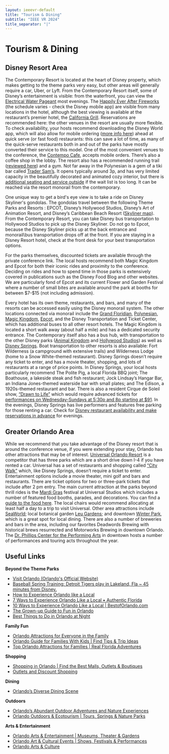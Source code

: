 ```yaml
---
layout: ieeevr-default
title: "Tourism & Dining"
subtitle: "IEEE VR 2024"
title_separator: "|"
---
```


<div>
    <h1>Tourism & Dining</h1>
    <h2>Disney Resort Area</h2>
    <p>
    The Contemporary Resort is located at the heart of Disney property, which makes getting to the theme parks very easy, but other areas will generally require a car, Uber, or Lyft. From the Contemporary Resort itself, some of Disney’s entertainment is visible: from the waterfront, you can view the <a href="https://disneyworld.disney.go.com/entertainment/magic-kingdom/electrical-water-pageant/" target="_blank">Electrical Water Pageant</a> most evenings. The <a href="https://disneyworld.disney.go.com/entertainment/magic-kingdom/happily-ever-after-fireworks/" target="_blank">Happily Ever After Fireworks</a> (the schedule varies - check the Disney mobile app) are visible from many locations in the hotel, although the best viewing is available at the restaurant’s premier hotel, the <a href="https://disneyworld.disney.go.com/dining/contemporary-resort/california-grill/" target="_blank">California Grill</a>. Reservations are recommended here: the other venues in the resort are usually more flexible. To check availability, your hosts recommend downloading the Disney World app, which will also allow for mobile ordering (<a href="https://disneyworld.disney.go.com/guest-services/mobile-food-orders/" target="_blank">more info here</a>) ahead at quick serve (or fast food) restaurants: this can save a lot of time, as many of the quick-serve restaurants both in and out of the parks have mostly converted their service to this model. One of the most convenient venues to the conference, the <a href="https://disneyworld.disney.go.com/dining/contemporary-resort/contempo-cafe/" target="_blank">Contempo Cafe</a>, accepts mobile orders. There’s also a coffee shop in the lobby. The resort also has a recommended running trail (<a href="https://thecastlerun.com/disney-running-trails-running-at-disneys-contemporary-resort-and-bay-lake-tower/">reviewed here</a>) and a gym. Not far away in the Polynesian is a gem of a tiki bar called <a href="https://disneyworld.disney.go.com/dining/polynesian-resort/trader-sams-grog-grotto/" target="_blank">Trader Sam’s</a>. It opens typically around 3p, and has very limited capacity in the beautifully decorated and animated cozy interior, but there is <a href="https://disneyworld.disney.go.com/dining/polynesian-resort/trader-sams-tiki-terrace/" target = "_blank">additional seating and service outside</a> if the wait list is too long. It can be reached via the resort monorail from the contemporary.
    </p>
    <p>
    One unique way to get a bird's eye view is to take a ride on <a hfre="https://disneyworld.disney.go.com/skyliner/" target="_blank">Disney Skyliner's</a> gondolas. The gondolas travel between the following Theme Parks and Resorts : EPCOT, Disney’s Hollywood Studios, Disney’s Art of Animation Resort, and Disney’s Caribbean Beach Resort (<a href="https://secure.cdn1.wdpromedia.com/dam/disney-world/guest-services/disney-skyliner/disney-skyliner-card-map-only.pdf" target="_blank">Skyliner map</a>).  From the Contemporary Resort, you can take Disney bus transportation to Hollywood Studios to pick up the Disney Skyliner. Do not go to Epcot, because the Disney Skyliner picks up at the back entrance and monorail\bus transportation drops off at the front. If you are staying in a Disney Resort hotel, check at the front desk for your best transportation options.
    </p>
    <p>
    For the parks themselves, discounted tickets are available through the private conference link. The local hosts recommend both Magic Kingdom and Epcot for both their iconic rides and proximity to the conference. Deciding on rides and how to spend time in those parks is extensively covered in publications such as the Disney Food Blog and other websites. We are particularly fond of Epcot and its current Flower and Garden Festival where a number of small bites are available around the park at booths for between $7-$15 (not including admission).
    </p>
    <p>
    Every hotel has its own theme, restaurants, and bars, and many of the resorts can be accessed easily using the Disney monorail system. The other locations connected via monorail include the <a href="https://disneyworld.disney.go.com/resorts/grand-floridian-resort-and-spa/" target="_blank">Grand Floridian</a>, <a href="https://disneyworld.disney.go.com/resorts/polynesian-resort/" target="_blank">Polynesian</a>, <a href="https://disneyworld.disney.go.com/destinations/magic-kingdom/" target="_blank">Magic Kingdom</a>, <a href="https://disneyworld.disney.go.com/destinations/epcot" target="_blank">Epcot</a>, and the Disney Transportation and Ticket Center, which has additional buses to all other resort hotels. The Magic Kingdom is located a short walk away (about half a mile) and has a dedicated security entrance. The Contemporary itself also has a bus hub, with transportation to the other Disney parks (<a href="https://disneyworld.disney.go.com/destinations/animal-kingdom" target="_blank">Animal Kingdom</a> and <a href="https://disneyworld.disney.go.com/destinations/hollywood-studios/" target="_blank">Hollywood Studios</a>) as well as <a href="https://disneyworld.disney.go.com/destinations/disney-springs/" target="_blank">Disney Springs</a>. Boat transportation to other resorts is also available: Fort Wilderness (a campground with extensive trails) and Wilderness Lodge (home to a Snow White-themed restaurant). Disney Springs doesn’t require any ticket to enter, and has a movie theater, shopping, and lots of restaurants at a range of price points. In Disney Springs, your local hosts particularly recommend The Polite Pig, a local Florida BBQ joint; The Boathouse, a lakeside steak and fish restaurant; Jock Lindsay’s Hangar Bar, an Indiana Jones-themed waterside bar with small plates; and The Edison, a 1920s-themed restaurant and bar. There is also a resident Cirque de Soleil show, <a href="https://www.cirquedusoleil.com/drawn-to-life" target="_blank">“Drawn to Life”</a> which would require advanced tickets for <a href="https://tickets.cirquedusoleil.com/shop/#/9c5fd8be-f26f-4942-b331-7a2a20d1fc09/shop/select?_ga=2.182794086.1190923684.1709650302-1705864185.1709650302&locale=en-US&skin=wdi" target="_blank">performances on Wednesday-Sundays at 5:30p and 8p starting at $91</a>. In the evenings, Disney Springs has live performers and features free parking for those renting a car. Check for <a href="https://disneyworld.disney.go.com/dining/" target="_blank">Disney restaurant availability and make reservations in advance</a> for evenings. 
    </p>    
    <h2>Greater Orlando Area</h2>
    <p>
    While we recommend that you take advantage of the Disney resort that is around the conference venue, if you were extending your stay, Orlando has other attractions that may be of interest. <a href="https://www.universalorlando.com/" target="_blank">Universal Orlando Resort</a> is a competitor that has three parks which are a short drive down I-4 if you have rented a car. Universal has a set of restaurants and shopping called <a href="https://www.universalorlando.com/web/en/us/theme-parks/citywalk" target="_blank">“City Walk”</a> which, like Disney Springs, doesn’t require a ticket to enter. Entertainment options include a movie theater, mini golf and bars and restaurants. There are ticket options for two or three-park tickets that include after 2 pm entry. The main current attraction at the parks beyond thrill rides is the <a href="https://www.universalorlando.com/web/en/us/things-to-do/events/mardi-gras" target="_blank">Mardi Gras</a> festival at Universal Studios which includes a number of featured food booths, parades, and decorations. You can find a <a href="https://orlandoinformer.com/universal/mardi-gras-exclusive-food-drinks/" target="_blank">guide to the food here</a>. The local chairs would recommend allocating at least half a day to a trip to visit Universal. Other area attractions include <a href="https://seaworld.com/" target="_blank">SeaWorld</a>; local botanical garden <a href="https://www.leugardens.org/" target="_blank">Leu Gardens</a>; and downtown <a href="https://www.parkavenuedistrict.com/" target="_blank">Winter Park</a>, which is a great spot for local dining. There are also a number of breweries and bars in the area, including our favorites Deadwords Brewing with historical brews resurrected and Motorworks Brewing in downtown Orlando. The <a href="https://www.drphillipscenter.org/" target="_blank">Dr. Phillips Center for the Performing Arts</a> in downtown hosts a number of performances and touring acts throughout the year.  
    </p>
    <p>
        <h2>Useful Links</h2>
        <div class="med">
            <strong>Beyond the Theme Parks</strong>
            <ul>
                <li><a href="https://www.visitorlando.com/" target="_blank">Visit Orlando (Orlando's Official Website)</a></li>
                <li><a href="https://www.mlb.com/tigers/spring-training" target="_blank">Baseball Spring Training: Detroit Tigers play in Lakeland, Fla ~ 45 minutes from Disney.</a></li>
                <li><a href="https://www.visitorlando.com/media/press-kits/post/how-to-experience-orlando-like-a-local/" target="_blank">How to Experience Orlando like a Local </a></li> 
                <li><a href="https://authenticflorida.com/things-to-do-in-orlando/" target="_blank">7 Ways to Experience Orlando Like a Local • Authentic Florida</a></li> 
                <li><a href="https://www.bestoforlando.com/articles/10-ways-to-experience-orlando-like-a-local/" target="_blank">10 Ways to Experience Orlando Like a Local | BestofOrlando.com</a></li>
                <li><a href="https://www.visitorlando.com/media/press-kits/post/the-grown-up-guide-to-fun-in-orlando/" target="_blank">The Grown-up Guide to Fun in Orlando </a></li>  
                <li><a href="https://authenticflorida.com/best-things-to-do-in-orlando-at-night/" target="_blank">Best Things to Do in Orlando at Night</a></li> 
            </ul>
            <strong>Family Fun</strong>
            <ul>
                <li><a href="https://www.visitorlando.com/media/press-kits/post/orlando-attractions/" target="_blank">Orlando Attractions for Everyone in the Family</a></li>       
                <li><a href="https://www.visitorlando.com/plan/resources/first-timer-guides/orlando-first-time-visitor-tips/families-with-kids/" target="_blank">Orlando Guide for Families With Kids | Find Tips & Trip Ideas </a></li>
                <li><a href="https://realfloridaadventures.com/top-orlando-attractions-for-families/" target="_blank">Top Orlando Attractions for Families | Real Florida Adventures </a></li>
            </ul>
            <strong>Shopping</strong>
            <ul> 
                <li><a href="https://www.visitorlando.com/things-to-do/shopping/" target="_blank">Shopping in Orlando | Find the Best Malls, Outlets & Boutiques </a></li> 
                <li><a href="https://www.visitorlando.com/things-to-do/shopping/outlets-and-discount/" target="_blank">Outlets and Discount Shopping</a></li>
            </ul>
            <strong>Dining</strong>
            <ul>
                <li><a href="https://www.visitorlando.com/media/press-kits/post/orlandos-diverse-dining-scene/" target="_blank">Orlando’s Diverse Dining Scene </a></li>
            </ul>
            <strong>Outdoors</strong>
            <ul>
                <li><a href="https://www.visitorlando.com/media/press-kits/post/orlando-outdoor-adventures/" target="_blank">Orlando’s Abundant Outdoor Adventures and Nature Experiences </a></li>    
                <li><a href="https://www.visitorlando.com/things-to-do/sports-and-outdoors/outdoors-and-ecotourism/" target="_blank">Orlando Outdoors & Ecotourism | Tours, Springs & Nature Parks </a></li>               
            </ul>
            <strong>Arts & Entertainment</strong>
            <ul>
                <li><a href="https://www.visitorlando.com/things-to-do/attractions/arts-and-entertainment/" target="_blank">Orlando Arts & Entertainment | Museums, Theater & Gardens </a></li>               
                <li><a href="https://www.visitorlando.com/events/arts-and-culture/" target="_blank">Orlando Art & Cultural Events | Shows, Festivals & Performances</a></li>              
                <li><a href="https://www.visitorlando.com/things-to-do/orlando-for-adults/top-arts-and-culture-for-adults/" target="_blank">Orlando Arts & Culture</a></li>   
            </ul>
        </div>
    </p>
</div>
